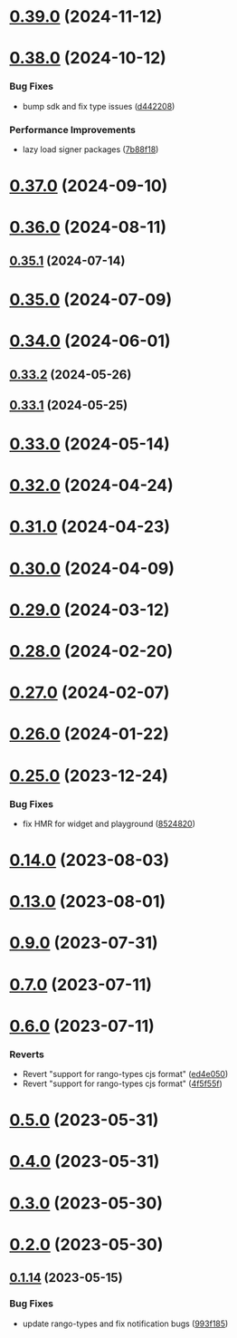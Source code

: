 # [0.39.0](https://github.com/rango-exchange/rango-client/compare/provider-trustwallet@0.38.0...provider-trustwallet@0.39.0) (2024-11-12)



# [0.38.0](https://github.com/rango-exchange/rango-client/compare/provider-trustwallet@0.37.0...provider-trustwallet@0.38.0) (2024-10-12)


### Bug Fixes

* bump sdk and fix type issues ([d442208](https://github.com/rango-exchange/rango-client/commit/d4422083bf5dd27d5f509ce1db7f9560d05428c8))


### Performance Improvements

* lazy load signer packages ([7b88f18](https://github.com/rango-exchange/rango-client/commit/7b88f1834f7b29b4b81ab6c81a07bb88e8ccf55c))



# [0.37.0](https://github.com/rango-exchange/rango-client/compare/provider-trustwallet@0.36.0...provider-trustwallet@0.37.0) (2024-09-10)



# [0.36.0](https://github.com/rango-exchange/rango-client/compare/provider-trustwallet@0.35.1...provider-trustwallet@0.36.0) (2024-08-11)



## [0.35.1](https://github.com/rango-exchange/rango-client/compare/provider-trustwallet@0.35.0...provider-trustwallet@0.35.1) (2024-07-14)



# [0.35.0](https://github.com/rango-exchange/rango-client/compare/provider-trustwallet@0.33.2...provider-trustwallet@0.35.0) (2024-07-09)



# [0.34.0](https://github.com/rango-exchange/rango-client/compare/provider-trustwallet@0.33.2...provider-trustwallet@0.34.0) (2024-06-01)



## [0.33.2](https://github.com/rango-exchange/rango-client/compare/provider-trustwallet@0.33.1...provider-trustwallet@0.33.2) (2024-05-26)



## [0.33.1](https://github.com/rango-exchange/rango-client/compare/provider-trustwallet@0.33.0...provider-trustwallet@0.33.1) (2024-05-25)



# [0.33.0](https://github.com/rango-exchange/rango-client/compare/provider-trustwallet@0.32.0...provider-trustwallet@0.33.0) (2024-05-14)



# [0.32.0](https://github.com/rango-exchange/rango-client/compare/provider-trustwallet@0.31.0...provider-trustwallet@0.32.0) (2024-04-24)



# [0.31.0](https://github.com/rango-exchange/rango-client/compare/provider-trustwallet@0.30.0...provider-trustwallet@0.31.0) (2024-04-23)



# [0.30.0](https://github.com/rango-exchange/rango-client/compare/provider-trustwallet@0.29.0...provider-trustwallet@0.30.0) (2024-04-09)



# [0.29.0](https://github.com/rango-exchange/rango-client/compare/provider-trustwallet@0.28.0...provider-trustwallet@0.29.0) (2024-03-12)



# [0.28.0](https://github.com/rango-exchange/rango-client/compare/provider-trustwallet@0.27.0...provider-trustwallet@0.28.0) (2024-02-20)



# [0.27.0](https://github.com/rango-exchange/rango-client/compare/provider-trustwallet@0.26.0...provider-trustwallet@0.27.0) (2024-02-07)



# [0.26.0](https://github.com/rango-exchange/rango-client/compare/provider-trustwallet@0.25.0...provider-trustwallet@0.26.0) (2024-01-22)



# [0.25.0](https://github.com/rango-exchange/rango-client/compare/provider-trustwallet@0.23.0...provider-trustwallet@0.25.0) (2023-12-24)


### Bug Fixes

* fix HMR for widget and playground ([8524820](https://github.com/rango-exchange/rango-client/commit/8524820f10cf0b8921f3db0c4f620ff98daa4103))



# [0.14.0](https://github.com/rango-exchange/rango-client/compare/provider-trustwallet@0.13.0...provider-trustwallet@0.14.0) (2023-08-03)



# [0.13.0](https://github.com/rango-exchange/rango-client/compare/provider-trustwallet@0.12.0...provider-trustwallet@0.13.0) (2023-08-01)



# [0.9.0](https://github.com/rango-exchange/rango-client/compare/provider-trustwallet@0.8.0...provider-trustwallet@0.9.0) (2023-07-31)



# [0.7.0](https://github.com/rango-exchange/rango-client/compare/provider-trustwallet@0.6.0...provider-trustwallet@0.7.0) (2023-07-11)



# [0.6.0](https://github.com/rango-exchange/rango-client/compare/provider-trustwallet@0.5.0...provider-trustwallet@0.6.0) (2023-07-11)


### Reverts

* Revert "support for rango-types cjs format" ([ed4e050](https://github.com/rango-exchange/rango-client/commit/ed4e050bfc0dcde7aeffa6b0d73b02080a5721eb))
* Revert "support for rango-types cjs format" ([4f5f55f](https://github.com/rango-exchange/rango-client/commit/4f5f55f96e8daa329588b932b19c291c30f339c4))



# [0.5.0](https://github.com/rango-exchange/rango-client/compare/provider-trustwallet@0.4.0...provider-trustwallet@0.5.0) (2023-05-31)



# [0.4.0](https://github.com/rango-exchange/rango-client/compare/provider-trustwallet@0.3.0...provider-trustwallet@0.4.0) (2023-05-31)



# [0.3.0](https://github.com/rango-exchange/rango-client/compare/provider-trustwallet@0.2.0...provider-trustwallet@0.3.0) (2023-05-30)



# [0.2.0](https://github.com/rango-exchange/rango-client/compare/provider-trustwallet@0.1.15...provider-trustwallet@0.2.0) (2023-05-30)



## [0.1.14](https://github.com/rango-exchange/rango-client/compare/provider-trustwallet@0.1.13...provider-trustwallet@0.1.14) (2023-05-15)


### Bug Fixes

* update rango-types and fix notification bugs ([993f185](https://github.com/rango-exchange/rango-client/commit/993f185e0b8c5e5e15a2c65ba2d85d1f9c8daa90))



